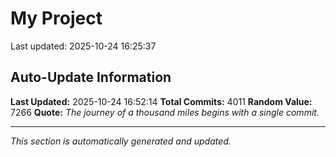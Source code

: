 # My Project


Last updated: 2025-10-24 16:25:37


















































































































































































































































































































































































































































































































































































































































































































































































































































































































































































































































































































































































































































































































































































































































































































































































































































































































































































































































































































































































































































































































































































































































































































































































































































































































































































































































































































































































































































































































































































































































































































































































































































































































































































































































































































































































































































































































































































































































































































































































































































































































































































































































































































































































































































































































































































## Auto-Update Information

**Last Updated:** 2025-10-24 16:52:14
**Total Commits:** 4011
**Random Value:** 7266
**Quote:** _The journey of a thousand miles begins with a single commit._

---
_This section is automatically generated and updated._